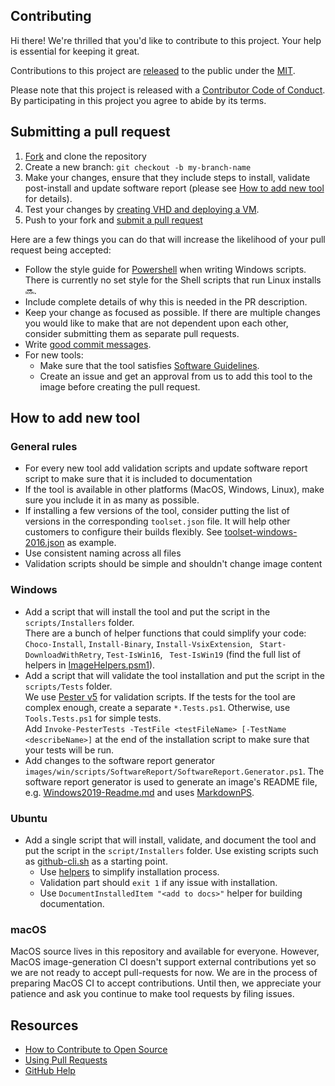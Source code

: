 ## Contributing

[fork]: https://github.com/actions/virtual-environments/fork
[pr]: https://github.com//actions/virtual-environments/compare
[code-of-conduct]: CODE_OF_CONDUCT.md

Hi there! We're thrilled that you'd like to contribute to this project. Your help is essential for keeping it great.

Contributions to this project are [released](https://help.github.com/articles/github-terms-of-service/#6-contributions-under-repository-license) to the public under the [MIT](LICENSE.md).

Please note that this project is released with a [Contributor Code of Conduct][code-of-conduct]. By participating in this project you agree to abide by its terms.

## Submitting a pull request

1. [Fork][fork] and clone the repository
1. Create a new branch: `git checkout -b my-branch-name`
1. Make your changes, ensure that they include steps to install, validate post-install and update software report (please see [How to add new tool](CONTRIBUTING.md#how-to-add-new-tool) for details).
1. Test your changes by [creating VHD and deploying a VM](help/CreateImageAndAzureResources.md).
1. Push to your fork and [submit a pull request][pr]

Here are a few things you can do that will increase the likelihood of your pull request being accepted:

- Follow the style guide for [Powershell](https://github.com/PoshCode/PowerShellPracticeAndStyle) when writing Windows scripts. There is currently no set style for the Shell scripts that run Linux installs :soon:.
- Include complete details of why this is needed in the PR description. 
- Keep your change as focused as possible. If there are multiple changes you would like to make that are not dependent upon each other, consider submitting them as separate pull requests.
- Write [good commit messages](http://tbaggery.com/2008/04/19/a-note-about-git-commit-messages.html).
- For new tools:
  - Make sure that the tool satisfies [Software Guidelines](README.md#software-guidelines).
  - Create an issue and get an approval from us to add this tool to the image before creating the pull request.

## How to add new tool
### General rules
- For every new tool add validation scripts and update software report script to make sure that it is included to documentation
- If the tool is available in other platforms (MacOS, Windows, Linux), make sure you include it in as many as possible.
- If installing a few versions of the tool, consider putting the list of versions in the corresponding `toolset.json` file. It will help other customers to configure their builds flexibly. See [toolset-windows-2016.json](images/win/toolsets/toolset-2019.json) as example.
- Use consistent naming across all files
- Validation scripts should be simple and shouldn't change image content

### Windows
- Add a script that will install the tool and put the script in the `scripts/Installers` folder.  
There are a bunch of helper functions that could simplify your code: `Choco-Install`, `Install-Binary`, `Install-VsixExtension`, ` Start-DownloadWithRetry`, `Test-IsWin16`, ` Test-IsWin19` (find the full list of helpers in [ImageHelpers.psm1](images/win/scripts/ImageHelpers/ImageHelpers.psm1)).
- Add a script that will validate the tool installation and put the script in the `scripts/Tests` folder.  
We use [Pester v5](https://github.com/pester/pester) for validation scripts. If the tests for the tool are complex enough, create a separate `*.Tests.ps1`. Otherwise, use `Tools.Tests.ps1` for simple tests.  
Add `Invoke-PesterTests -TestFile <testFileName> [-TestName <describeName>]` at the end of the installation script to make sure that your tests will be run.
- Add changes to the software report generator `images/win/scripts/SoftwareReport/SoftwareReport.Generator.ps1`. The software report generator is used to generate an image's README file, e.g. [Windows2019-Readme.md](images/win/Windows2019-Readme.md) and uses [MarkdownPS](https://github.com/Sarafian/MarkdownPS).

### Ubuntu
- Add a single script that will install, validate, and document the tool and put the script in the `script/Installers` folder. Use existing scripts such as [github-cli.sh](images/linux/scripts/installers/github-cli.sh) as a starting point.
  - Use [helpers](images/linux/scripts/helpers/install.sh) to simplify installation process.
  - Validation part should `exit 1` if any issue with installation.
  - Use `DocumentInstalledItem "<add to docs>"` helper for building documentation.

### macOS
MacOS source lives in this repository and available for everyone. However, MacOS image-generation CI doesn't support external contributions yet so we are not ready to accept pull-requests for now.
We are in the process of preparing MacOS CI to accept contributions. Until then, we appreciate your patience and ask you continue to make tool requests by filing issues.

## Resources

- [How to Contribute to Open Source](https://opensource.guide/how-to-contribute/)
- [Using Pull Requests](https://help.github.com/articles/about-pull-requests/)
- [GitHub Help](https://help.github.com)
